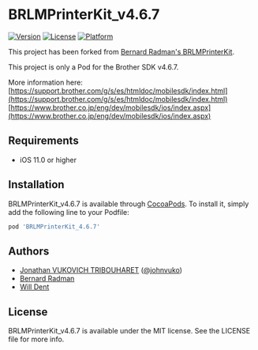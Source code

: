 # BRLMPrinterKit_v4.6.7

[![Version](https://img.shields.io/cocoapods/v/BRLMPrinterKit_4.6.7.svg?style=flat)](https://cocoapods.org/pods/BRLMPrinterKit_4.6.7)
[![License](https://img.shields.io/cocoapods/l/BRLMPrinterKit_4.6.7.svg?style=flat)](https://cocoapods.org/pods/BRLMPrinterKit_4.6.7)
[![Platform](https://img.shields.io/cocoapods/p/BRLMPrinterKit_4.6.7.svg?style=flat)](https://cocoapods.org/pods/BRLMPrinterKit_4.6.7)

This project has been forked from [Bernard Radman's BRLMPrinterKit](https://github.com/BernardRadman/BRLMPrinterKit).

This project is only a Pod for the Brother SDK v4.6.7.

More information here:
[https://support.brother.com/g/s/es/htmldoc/mobilesdk/index.html](https://support.brother.com/g/s/es/htmldoc/mobilesdk/index.html)
[https://www.brother.co.jp/eng/dev/mobilesdk/ios/index.aspx](https://www.brother.co.jp/eng/dev/mobilesdk/ios/index.aspx)

## Requirements

- iOS 11.0 or higher

## Installation

BRLMPrinterKit_v4.6.7 is available through [CocoaPods](https://cocoapods.org). To install
it, simply add the following line to your Podfile:

```ruby
pod 'BRLMPrinterKit_4.6.7'
```

## Authors

- [Jonathan VUKOVICH TRIBOUHARET](https://github.com/jonathantribouharet) ([@johnvuko](https://twitter.com/johnvuko))
- [Bernard Radman](https://github.com/BernardRadman)
- [Will Dent](https://www.github.com/WillDent)

## License

BRLMPrinterKit_v4.6.7 is available under the MIT license. See the LICENSE file for more info.
